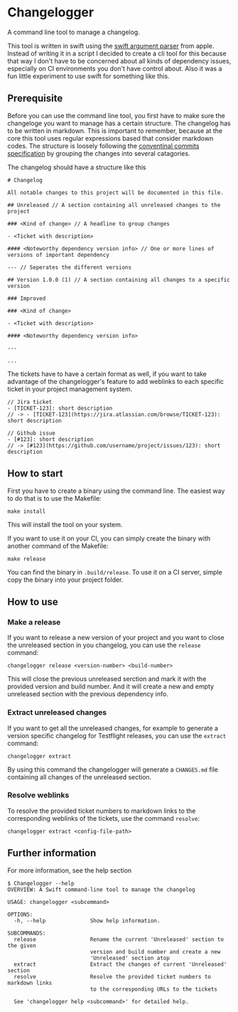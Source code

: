 # Changelogger

A command line tool to manage a changelog.

This tool is written in swift using the [swift argument parser](https://github.com/apple/swift-argument-parser) from apple. Instead of writing it in a script I decided to create a cli tool for this because that way I don't have to be concerned about all kinds of dependency issues, especially on CI environments you don't have control about. Also it was a fun little experiment to use swift for something like this.

## Prerequisite

Before you can use the command line tool, you first have to make sure the changeloge you want to manage has a certain structure.
The changelog has to be written in markdown. This is important to remember, because at the core this tool uses regular expressions based that consider markdown codes.
The structure is loosely following the [conventinal commits specification](https://www.conventionalcommits.org/en/v1.0.0/) by grouping the changes into several catagories.

The changelog should have a structure like this

```
# Changelog

All notable changes to this project will be documented in this file.

## Unreleased // A section containing all unreleased changes to the project

### <Kind of change> // A headline to group changes

- <Ticket with description>

#### <Noteworthy dependency version info> // One or more lines of versions of important dependency
    
--- // Seperates the different versions
    
## Version 1.0.0 (1) // A section containing all changes to a specific version

### Improved

### <Kind of change>

- <Ticket with description>

#### <Noteworthy dependency version info>

---

...

```

The tickets have to have a certain format as well, if you want to take advantage of the changelogger's feature to add weblinks to each specific ticket in your project management system.

```
// Jira ticket
- [TICKET-123]: short description
// -> - [TICKET-123](https://jira.atlassian.com/browse/TICKET-123): short description

// Github issue
- [#123]: short description
// -> [#123](https://github.com/username/project/issues/123): short description
```

## How to start

First you have to create a binary using the command line. The easiest way to do that is to use the Makefile:

```
make install
```

This will install the tool on your system.

If you want to use it on your CI, you can simply create the binary with another command of the Makefile:

```
make release
```

You can find the binary in `.build/release`. To use it on a CI server, simple copy the binary into your project folder.

## How to use

### Make a release

If you want to release a new version of your project and you want to close the unreleased section in you changelog, you can use the `release` command:

```
changelogger release <version-number> <build-number>
```
This will close the previous unreleased serction and mark it with the provided version and build number. And it will create a new and empty unreleased section with the previous dependency info.

### Extract unreleased changes

If you want to get all the unreleased changes, for example to generate a version specific changelog for Testflight releases, you can use the `extract` command:
```
changelogger extract
```
By using this command the changelogger will generate a `CHANGES.md` file containing all changes of the unreleased section.

### Resolve weblinks

To resolve the provided ticket numbers to markdown links to the corresponding weblinks of the tickets, use the command `resolve`:
```
changelogger extract <config-file-path>
```

## Further information

For more information, see the help section

```
$ Changelogger --help
OVERVIEW: A Swift command-line tool to manage the changelog

USAGE: changelogger <subcommand>

OPTIONS:
  -h, --help              Show help information.

SUBCOMMANDS:
  release                 Rename the current 'Unreleased' section to the given
                          version and build number and create a new
                          'Unreleased' section atop
  extract                 Extract the changes of current 'Unreleased' section
  resolve                 Resolve the provided ticket numbers to markdown links
                          to the corresponding URLs to the tickets

  See 'changelogger help <subcommand>' for detailed help.
```
